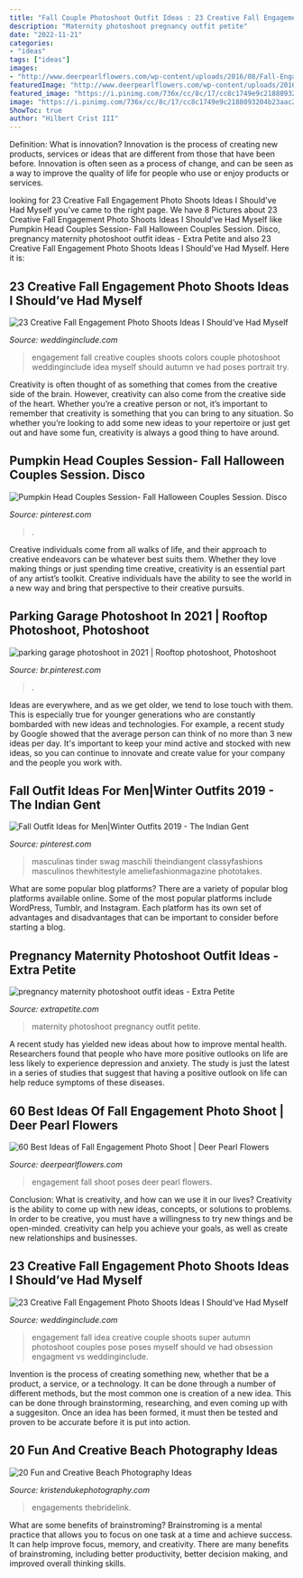 ```yaml
---
title: "Fall Couple Photoshoot Outfit Ideas : 23 Creative Fall Engagement Photo Shoots Ideas I Should’ve Had Myself"
description: "Maternity photoshoot pregnancy outfit petite"
date: "2022-11-21"
categories:
- "ideas"
tags: ["ideas"]
images:
- "http://www.deerpearlflowers.com/wp-content/uploads/2016/08/Fall-Engagement-Photo-Shoot-and-Poses-Ideas-10.jpg"
featuredImage: "http://www.deerpearlflowers.com/wp-content/uploads/2016/08/Fall-Engagement-Photo-Shoot-and-Poses-Ideas-10.jpg"
featured_image: "https://i.pinimg.com/736x/cc/8c/17/cc8c1749e9c2188093204b23aac2625d.jpg"
image: "https://i.pinimg.com/736x/cc/8c/17/cc8c1749e9c2188093204b23aac2625d.jpg"
ShowToc: true
author: "Hilbert Crist III"
---
```



Definition: What is innovation?
Innovation is the process of creating new products, services or ideas that are different from those that have been before. Innovation is often seen as a process of change, and can be seen as a way to improve the quality of life for people who use or enjoy products or services.

	

		
looking for 23 Creative Fall Engagement Photo Shoots Ideas I Should’ve Had Myself you've came to the right page. We have 8 Pictures about 23 Creative Fall Engagement Photo Shoots Ideas I Should’ve Had Myself like Pumpkin Head Couples Session- Fall Halloween Couples Session. Disco, pregnancy maternity photoshoot outfit ideas - Extra Petite and also 23 Creative Fall Engagement Photo Shoots Ideas I Should’ve Had Myself. Here it is:
		
    
## 23 Creative Fall Engagement Photo Shoots Ideas I Should’ve Had Myself

<img loading=lazy src="https://www.weddinginclude.com/wp-content/uploads/2017/06/engagement-photography-with-Great-colors.jpg" onerror="this.onerror=null;this.src='https://tse3.mm.bing.net/th?id=OIP.8oC7_jh4joplOhx5PjO43gHaLJ&amp;pid=15.1';" alt="23 Creative Fall Engagement Photo Shoots Ideas I Should’ve Had Myself">

_Source: weddinginclude.com_

>engagement fall creative couples shoots colors couple photoshoot weddinginclude idea myself should autumn ve had poses portrait try. 

	

Creativity is often thought of as something that comes from the creative side of the brain. However, creativity can also come from the creative side of the heart. Whether you’re a creative person or not, it’s important to remember that creativity is something that you can bring to any situation. So whether you’re looking to add some new ideas to your repertoire or just get out and have some fun, creativity is always a good thing to have around.

    
## Pumpkin Head Couples Session- Fall Halloween Couples Session. Disco

<img loading=lazy src="https://i.pinimg.com/736x/c4/5b/fc/c45bfc96fdf4366ce61639b03cf04d86.jpg" onerror="this.onerror=null;this.src='https://tse2.mm.bing.net/th?id=OIP.bT4YBeL7re4tm_mB19I2ggHaLG&amp;pid=15.1';" alt="Pumpkin Head Couples Session- Fall Halloween Couples Session. Disco">

_Source: pinterest.com_

>. 

	

Creative individuals come from all walks of life, and their approach to creative endeavors can be whatever best suits them. Whether they love making things or just spending time creative, creativity is an essential part of any artist’s toolkit. Creative individuals have the ability to see the world in a new way and bring that perspective to their creative pursuits.

    
## Parking Garage Photoshoot In 2021 | Rooftop Photoshoot, Photoshoot

<img loading=lazy src="https://i.pinimg.com/736x/cc/8c/17/cc8c1749e9c2188093204b23aac2625d.jpg" onerror="this.onerror=null;this.src='https://tse2.mm.bing.net/th?id=OIP.U6hdwaEYDTMqykBLMNfqcQHaJ3&amp;pid=15.1';" alt="parking garage photoshoot in 2021 | Rooftop photoshoot, Photoshoot">

_Source: br.pinterest.com_

>. 

	

Ideas are everywhere, and as we get older, we tend to lose touch with them. This is especially true for younger generations who are constantly bombarded with new ideas and technologies. For example, a recent study by Google showed that the average person can think of no more than 3 new ideas per day. It's important to keep your mind active and stocked with new ideas, so you can continue to innovate and create value for your company and the people you work with.

    
## Fall Outfit Ideas For Men|Winter Outfits 2019 - The Indian Gent

<img loading=lazy src="https://i.pinimg.com/originals/a7/80/63/a78063c86ac47cbf1d00f28914b2de65.jpg" onerror="this.onerror=null;this.src='https://tse4.mm.bing.net/th?id=OIP.Jc6e8BvOne36Pqy1YB1olQHaLH&amp;pid=15.1';" alt="Fall Outfit Ideas for Men|Winter Outfits 2019 - The Indian Gent">

_Source: pinterest.com_

>masculinas tinder swag maschili theindiangent classyfashions masculinos thewhitestyle ameliefashionmagazine phototakes. 

	

What are some popular blog platforms?
There are a variety of popular blog platforms available online. Some of the most popular platforms include WordPress, Tumblr, and Instagram. Each platform has its own set of advantages and disadvantages that can be important to consider before starting a blog.

    
## Pregnancy Maternity Photoshoot Outfit Ideas - Extra Petite

<img loading=lazy src="https://10dlq823u3q32ztyku1fnglg-wpengine.netdna-ssl.com/wp-content/uploads/2018/07/Lace_Luce1805182-96-edited-e1532565673702.jpg" onerror="this.onerror=null;this.src='https://tse3.mm.bing.net/th?id=OIP.nhPV_JgMX59wXDyk21gXgQHaLG&amp;pid=15.1';" alt="pregnancy maternity photoshoot outfit ideas - Extra Petite">

_Source: extrapetite.com_

>maternity photoshoot pregnancy outfit petite. 

	

A recent study has yielded new ideas about how to improve mental health. Researchers found that people who have more positive outlooks on life are less likely to experience depression and anxiety. The study is just the latest in a series of studies that suggest that having a positive outlook on life can help reduce symptoms of these diseases.

    
## 60 Best Ideas Of Fall Engagement Photo Shoot | Deer Pearl Flowers

<img loading=lazy src="http://www.deerpearlflowers.com/wp-content/uploads/2016/08/Fall-Engagement-Photo-Shoot-and-Poses-Ideas-10.jpg" onerror="this.onerror=null;this.src='https://tse2.mm.bing.net/th?id=OIP.Dt7kAXgmwjlWmFE3yoBvfgHaLH&amp;pid=15.1';" alt="60 Best Ideas of Fall Engagement Photo Shoot | Deer Pearl Flowers">

_Source: deerpearlflowers.com_

>engagement fall shoot poses deer pearl flowers. 

	

Conclusion: What is creativity, and how can we use it in our lives?
Creativity is the ability to come up with new ideas, concepts, or solutions to problems. In order to be creative, you must have a willingness to try new things and be open-minded. creativity can help you achieve your goals, as well as create new relationships and businesses.

    
## 23 Creative Fall Engagement Photo Shoots Ideas I Should’ve Had Myself

<img loading=lazy src="https://www.weddinginclude.com/wp-content/uploads/2017/06/Fall-engagement-super-cute-photo-idea.jpg" onerror="this.onerror=null;this.src='https://tse4.mm.bing.net/th?id=OIP.rOO4uBHrX3XmSoCKtcAw7QHaLH&amp;pid=15.1';" alt="23 Creative Fall Engagement Photo Shoots Ideas I Should’ve Had Myself">

_Source: weddinginclude.com_

>engagement fall idea creative couple shoots super autumn photoshoot couples pose poses myself should ve had obsession engagment vs weddinginclude. 

	

Invention is the process of creating something new, whether that be a product, a service, or a technology. It can be done through a number of different methods, but the most common one is creation of a new idea. This can be done through brainstorming, researching, and even coming up with a suggesiton. Once an idea has been formed, it must then be tested and proven to be accurate before it is put into action.

    
## 20 Fun And Creative Beach Photography Ideas

<img loading=lazy src="https://www.kristendukephotography.com/wp-content/uploads/2015/03/beach-engagements.jpg" onerror="this.onerror=null;this.src='https://tse2.mm.bing.net/th?id=OIP.RSVSqouTF9PTF5fDD0uOqAHaLH&amp;pid=15.1';" alt="20 Fun and Creative Beach Photography Ideas">

_Source: kristendukephotography.com_

>engagements thebridelink. 

	

What are some benefits of brainstroming?
Brainstroming is a mental practice that allows you to focus on one task at a time and achieve success. It can help improve focus, memory, and creativity. There are many benefits of brainstroming, including better productivity, better decision making, and improved overall thinking skills.


